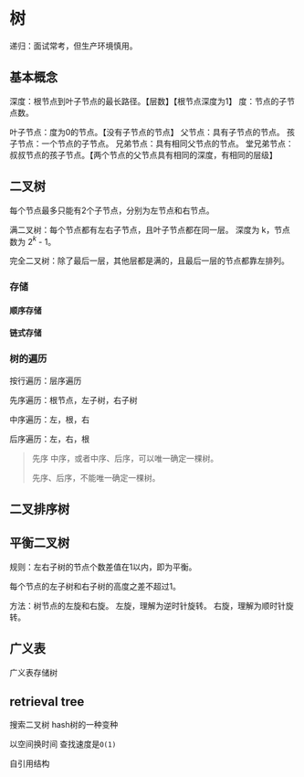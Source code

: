 # 树

递归：面试常考，但生产环境慎用。


## 基本概念

深度：根节点到叶子节点的最长路径。【层数】【根节点深度为1】
度：节点的子节点数。

叶子节点：度为0的节点。【没有子节点的节点】
父节点：具有子节点的节点。
孩子节点：一个节点的子节点。
兄弟节点：具有相同父节点的节点。
堂兄弟节点：叔叔节点的孩子节点。【两个节点的父节点具有相同的深度，有相同的层级】

## 二叉树

每个节点最多只能有2个子节点，分别为左节点和右节点。

满二叉树：每个节点都有左右子节点，且叶子节点都在同一层。
    深度为 k，节点数为 2$^k$ - 1。

完全二叉树：除了最后一层，其他层都是满的，且最后一层的节点都靠左排列。


### 存储

#### 顺序存储

#### 链式存储

### 树的遍历

按行遍历：层序遍历

先序遍历：根节点，左子树，右子树

中序遍历：左，根，右

后序遍历：左，右，根

> 先序 中序，或者中序、后序，可以唯一确定一棵树。
>
> 先序、后序，不能唯一确定一棵树。



## 二叉排序树

## 平衡二叉树

规则：左右子树的节点个数差值在1以内，即为平衡。

每个节点的左子树和右子树的高度之差不超过1。

方法：树节点的左旋和右旋。
左旋，理解为逆时针旋转。
右旋，理解为顺时针旋转。


## 广义表

广义表存储树

## retrieval tree
搜索二叉树
hash树的一种变种

以空间换时间
查找速度是`O(1)`

自引用结构







